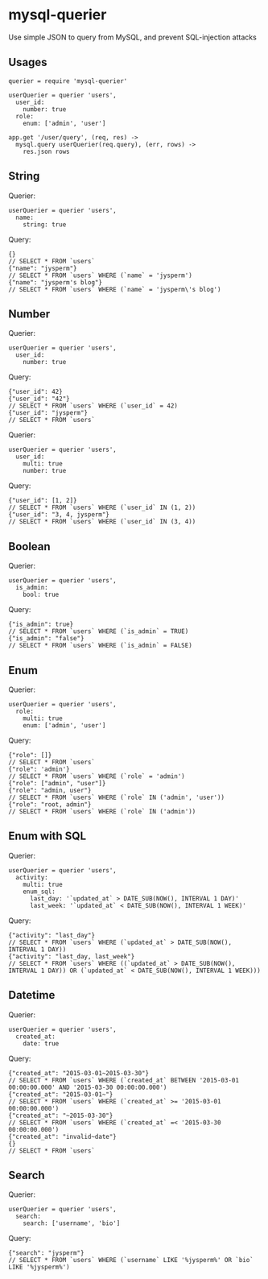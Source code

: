 # mysql-querier
Use simple JSON to query from MySQL, and prevent SQL-injection attacks

## Usages

    querier = require 'mysql-querier'

    userQuerier = querier 'users',
      user_id:
        number: true
      role:
        enum: ['admin', 'user']

    app.get '/user/query', (req, res) ->
      mysql.query userQuerier(req.query), (err, rows) ->
        res.json rows

## String

Querier:

    userQuerier = querier 'users',
      name:
        string: true

Query:

    {}
    // SELECT * FROM `users`
    {"name": "jysperm"}
    // SELECT * FROM `users` WHERE (`name` = 'jysperm')
    {"name": "jysperm's blog"}
    // SELECT * FROM `users` WHERE (`name` = 'jysperm\'s blog')

## Number

Querier:

    userQuerier = querier 'users',
      user_id:
        number: true

Query:

    {"user_id": 42}
    {"user_id": "42"}
    // SELECT * FROM `users` WHERE (`user_id` = 42)
    {"user_id": "jysperm"}
    // SELECT * FROM `users`

Querier:

    userQuerier = querier 'users',
      user_id:
        multi: true
        number: true

Query:

    {"user_id": [1, 2]}
    // SELECT * FROM `users` WHERE (`user_id` IN (1, 2))
    {"user_id": "3, 4, jysperm"}
    // SELECT * FROM `users` WHERE (`user_id` IN (3, 4))

## Boolean

Querier:

    userQuerier = querier 'users',
      is_admin:
        bool: true

Query:

    {"is_admin": true}
    // SELECT * FROM `users` WHERE (`is_admin` = TRUE)
    {"is_admin": "false"}
    // SELECT * FROM `users` WHERE (`is_admin` = FALSE)

## Enum

Querier:

    userQuerier = querier 'users',
      role:
        multi: true
        enum: ['admin', 'user']

Query:

    {"role": []}
    // SELECT * FROM `users`
    {"role": 'admin'}
    // SELECT * FROM `users` WHERE (`role` = 'admin')
    {"role": ["admin", "user"]}
    {"role": "admin, user"}
    // SELECT * FROM `users` WHERE (`role` IN ('admin', 'user'))
    {"role": "root, admin"}
    // SELECT * FROM `users` WHERE (`role` IN ('admin'))

## Enum with SQL

Querier:

    userQuerier = querier 'users',
      activity:
        multi: true
        enum_sql:
          last_day: '`updated_at` > DATE_SUB(NOW(), INTERVAL 1 DAY)'
          last_week: '`updated_at` < DATE_SUB(NOW(), INTERVAL 1 WEEK)'

Query:

    {"activity": "last_day"}
    // SELECT * FROM `users` WHERE (`updated_at` > DATE_SUB(NOW(), INTERVAL 1 DAY))
    {"activity": "last_day, last_week"}
    // SELECT * FROM `users` WHERE ((`updated_at` > DATE_SUB(NOW(), INTERVAL 1 DAY)) OR (`updated_at` < DATE_SUB(NOW(), INTERVAL 1 WEEK)))

## Datetime

Querier:

    userQuerier = querier 'users',
      created_at:
        date: true

Query:

    {"created_at": "2015-03-01~2015-03-30"}
    // SELECT * FROM `users` WHERE (`created_at` BETWEEN '2015-03-01 00:00:00.000' AND '2015-03-30 00:00:00.000')
    {"created_at": "2015-03-01~"}
    // SELECT * FROM `users` WHERE (`created_at` >= '2015-03-01 00:00:00.000')
    {"created_at": "~2015-03-30"}
    // SELECT * FROM `users` WHERE (`created_at` =< '2015-03-30 00:00:00.000')
    {"created_at": "invalid~date"}
    {}
    // SELECT * FROM `users`

## Search

Querier:

    userQuerier = querier 'users',
      search:
        search: ['username', 'bio']

Query:

    {"search": "jysperm"}
    // SELECT * FROM `users` WHERE (`username` LIKE '%jysperm%' OR `bio` LIKE '%jysperm%')

